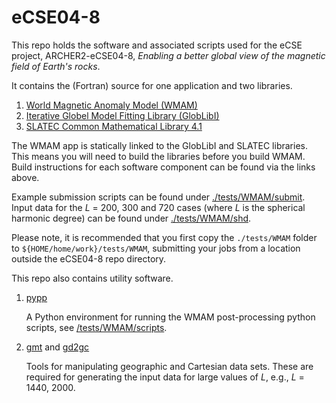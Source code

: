 # eCSE04-8

This repo holds the software and associated scripts used for the eCSE project,
ARCHER2-eCSE04-8, *Enabling a better global view of the magnetic field of Earth's rocks*.

It contains the (Fortran) source for one application and two libraries.

1. [World Magnetic Anomaly Model (WMAM)](./apps/WMAM/README.md)
2. [Iterative Globel Model Fitting Library (GlobLibI)](./libs/globlibi/README.md)
3. [SLATEC Common Mathematical Library 4.1](./libs/slatec/README.md)

The WMAM app is statically linked to the GlobLibI and SLATEC libraries. This means
you will need to build the libraries before you build WMAM. Build instructions for each
software component can be found via the links above.

Example submission scripts can be found under [./tests/WMAM/submit](./tests/WMAM/submit).
Input data for the *L* = 200, 300 and 720 cases (where *L* is the spherical harmonic degree)
can be found under [./tests/WMAM/shd](./tests/WMAM/shd).

Please note, it is recommended that you first copy the `./tests/WMAM` folder to
`${HOME/home/work}/tests/WMAM`, submitting your jobs from a location outside the
eCSE04-8 repo directory.


This repo also contains utility software.

1. [pypp](./utils/pypp)

   A Python environment for running the WMAM post-processing python scripts,
   see [/tests/WMAM/scripts](/tests/WMAM/scripts).

2. [gmt](./utils/gmt) and [gd2gc](./utils/gd2gc)

   Tools for manipulating geographic and Cartesian data sets. These are required
   for generating the input data for large values of *L*, e.g., *L* = 1440, 2000.
